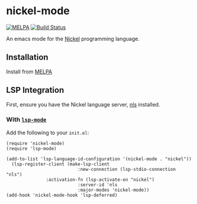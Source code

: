 # nickel-mode

[![MELPA](https://melpa.org/packages/nickel-mode-badge.svg)](https://melpa.org/#/nickel-mode)
[![Build Status](https://github.com/nickel-lang/nickel-mode/actions/workflows/check.yaml/badge.svg)](https://github.com/nickel-lang/nickel-mode/actions/workflows/check.yaml/badge.svg)

An emacs mode for the [Nickel](https://github.com/tweag/nickel) programming language.

## Installation
Install from [MELPA](https://melpa.org/#/nickel-mode)

## LSP Integration
First, ensure you have the Nickel language server, [nls](https://github.com/tweag/nickel/tree/master/lsp) installed.

### With [`lsp-mode`](https://github.com/emacs-lsp/lsp-mode)
Add the following to your `init.el`:

```emacs-lisp
(require 'nickel-mode)
(require 'lsp-mode)

(add-to-list 'lsp-language-id-configuration '(nickel-mode . "nickel"))
  (lsp-register-client (make-lsp-client
                           :new-connection (lsp-stdio-connection "nls")
			   :activation-fn (lsp-activate-on "nickel")
                           :server-id 'nls
                           :major-modes 'nickel-mode))
(add-hook 'nickel-mode-hook 'lsp-deferred)
```
